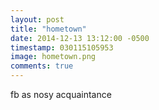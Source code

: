 ```yaml
---
layout: post
title: "hometown"
date: 2014-12-13 13:12:00 -0500
timestamp: 030115105953
image: hometown.png 
comments: true
---
```


fb as nosy acquaintance
